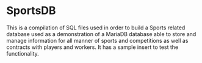 # SportsDB
This is a compilation of SQL files used in order to build a Sports related database used as a demonstration of a MariaDB database able to store and manage information for all manner of sports and competitions as well as contracts with players and workers. 
It has a sample insert to test the functionality. 

